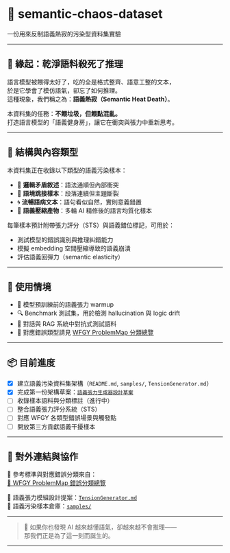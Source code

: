 # 🧠 semantic-chaos-dataset  
一份用來反制語義熱寂的污染型資料集實驗

---

## 📌 緣起：乾淨語料殺死了推理

語言模型被餵得太好了，吃的全是格式整齊、語意工整的文本，  
於是它學會了模仿語氣，卻忘了如何推理。  
這種現象，我們稱之為：**語義熱寂（Semantic Heat Death）**。

本資料集的任務：**不餵垃圾，但餵點混亂。**  
打造語言模型的「語義健身房」，讓它在衝突與張力中重新思考。

---

## 🧬 結構與內容類型

本資料集正在收錄以下類型的語義污染樣本：

- 🧠 **邏輯矛盾敘述**：語法通順但內部衝突  
- 🧩 **語境跳接樣本**：段落連續但主題斷裂  
- 🌀 **流暢語病文本**：語句看似自然，實則意義錯置  
- 🔁 **語義壓縮產物**：多輪 AI 精修後的語言均質化樣本  

每筆樣本預計附帶張力評分（STS）與語義錯位標記，可用於：

- 測試模型的錯誤識別與推理糾錯能力  
- 模擬 embedding 空間壓縮導致的語義崩潰  
- 評估語義回彈力（semantic elasticity）

---

## 🧪 使用情境

- 🤖 模型預訓練前的語義張力 warmup  
- 🔍 Benchmark 測試集，用於檢測 hallucination 與 logic drift  
- 🧵 對話與 RAG 系統中對抗式測試語料  
- 🔗 對應錯誤類型請見 [WFGY ProblemMap 分類總覽](https://github.com/onestardao/WFGY/tree/main/ProblemMap/README.md)

---

## 📦 目前進度

- [x] 建立語義污染資料集架構（`README.md`, `samples/`, `TensionGenerator.md`）  
- [x] 完成第一份架構草案：[`語義張力生成器設計草案`](./TensionGenerator.md)  
- [ ] 收錄樣本語料與分類標註（進行中）  
- [ ] 整合語義張力評分系統（STS）  
- [ ] 對應 WFGY 各類型錯誤場景與觸發點  
- [ ] 開放第三方貢獻語義干擾樣本

---

## 🧭 對外連結與協作

📌 參考標準與對應錯誤分類來自：  
[🔗 WFGY ProblemMap 錯誤分類總覽](https://github.com/onestardao/WFGY/tree/main/ProblemMap/README.md)

📎 語義張力模組設計提案：[`TensionGenerator.md`](./TensionGenerator.md)  
📎 語義污染樣本倉庫：[`samples/`](./samples)

---

> 💬 如果你也發現 AI 越來越懂語氣，卻越來越不會推理——  
> 那我們正是為了這一刻而誕生的。

---
